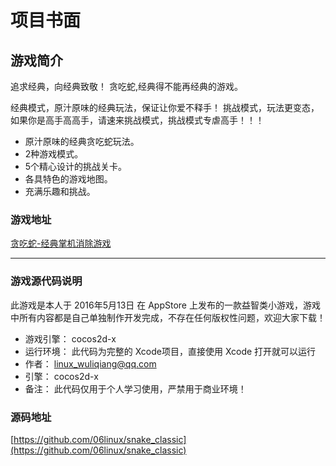# 项目书面

## 游戏简介

追求经典，向经典致敬！
贪吃蛇,经典得不能再经典的游戏。

经典模式，原汁原味的经典玩法，保证让你爱不释手！
挑战模式，玩法更变态，如果你是高手高高手，请速来挑战模式，挑战模式专虐高手！！！

- 原汁原味的经典贪吃蛇玩法。
- 2种游戏模式。
- 5个精心设计的挑战关卡。
- 各具特色的游戏地图。
- 充满乐趣和挑战。



### 游戏地址

[贪吃蛇-经典掌机消除游戏](https://itunes.apple.com/cn/app/%E8%B4%AA%E5%90%83%E8%9B%87-%E7%BB%8F%E5%85%B8%E6%8E%8C%E6%9C%BA%E6%B6%88%E9%99%A4%E5%B0%8F%E6%B8%B8%E6%88%8F/id1109383962?mt=8)

---

### 游戏源代码说明

此游戏是本人于 2016年5月13日 在 AppStore 上发布的一款益智类小游戏，游戏中所有内容都是自己单独制作开发完成，不存在任何版权性问题，欢迎大家下载！

* 游戏引擎： cocos2d-x
* 运行环境： 此代码为完整的 Xcode项目，直接使用 Xcode 打开就可以运行
* 作者： linux_wuliqiang@qq.com
* 引擎： cocos2d-x
* 备注： 此代码仅用于个人学习使用，严禁用于商业环境！



### 源码地址

[https://github.com/06linux/snake_classic](https://github.com/06linux/snake_classic)
